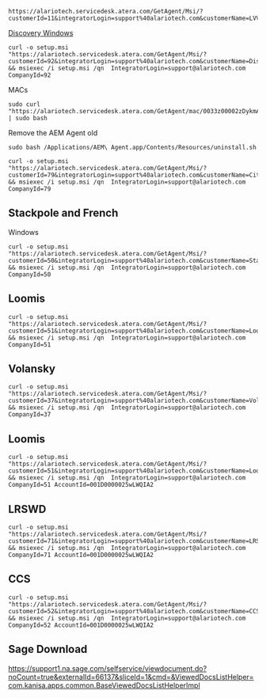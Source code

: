 ```
https://alariotech.servicedesk.atera.com/GetAgent/Msi/?customerId=11&integratorLogin=support%40alariotech.com&customerName=LVVS
```

[Discovery Windows](https://alariotech.servicedesk.atera.com/GetAgent/Msi/?customerId=92&integratorLogin=support%40alariotech.com&customerName=Discovery%20Bicycle%20Tours)
```
curl -o setup.msi "https://alariotech.servicedesk.atera.com/GetAgent/Msi/?customerId=92&integratorLogin=support%40alariotech.com&customerName=Discovery%20Bicycle%20Tours" && msiexec /i setup.msi /qn  IntegratorLogin=support@alariotech.com CompanyId=92
```

MACs
```
sudo curl "https://alariotech.servicedesk.atera.com/GetAgent/mac/0033z00002zDykmAAC/92" | sudo bash
```

Remove the AEM Agent old 
```
sudo bash /Applications/AEM\ Agent.app/Contents/Resources/uninstall.sh
```


```
curl -o setup.msi "https://alariotech.servicedesk.atera.com/GetAgent/Msi/?customerId=79&integratorLogin=support%40alariotech.com&customerName=Citizen%20Cider" && msiexec /i setup.msi /qn  IntegratorLogin=support@alariotech.com CompanyId=79
```

## Stackpole and French
Windows
```
curl -o setup.msi "https://alariotech.servicedesk.atera.com/GetAgent/Msi/?customerId=50&integratorLogin=support%40alariotech.com&customerName=Stackpole%20%26%20French%20Law%20Offices" && msiexec /i setup.msi /qn  IntegratorLogin=support@alariotech.com CompanyId=50
```

## Loomis
```
curl -o setup.msi "https://alariotech.servicedesk.atera.com/GetAgent/Msi/?customerId=51&integratorLogin=support%40alariotech.com&customerName=Loomis%20Property%20Service" && msiexec /i setup.msi /qn  IntegratorLogin=support@alariotech.com CompanyId=51
```

## Volansky
```
curl -o setup.msi "https://alariotech.servicedesk.atera.com/GetAgent/Msi/?customerId=37&integratorLogin=support%40alariotech.com&customerName=Volansky%20Studio" && msiexec /i setup.msi /qn  IntegratorLogin=support@alariotech.com CompanyId=37
```

## Loomis
```
curl -o setup.msi "https://alariotech.servicedesk.atera.com/GetAgent/Msi/?customerId=51&integratorLogin=support%40alariotech.com&customerName=Loomis%20Property%20Service&accountId=001D0000025wLWQIA2" && msiexec /i setup.msi /qn  IntegratorLogin=support@alariotech.com CompanyId=51 AccountId=001D0000025wLWQIA2
```


## LRSWD
```
curl -o setup.msi "https://alariotech.servicedesk.atera.com/GetAgent/Msi/?customerId=71&integratorLogin=support%40alariotech.com&customerName=LRSWMD&accountId=001D0000025wLWQIA2" && msiexec /i setup.msi /qn  IntegratorLogin=support@alariotech.com CompanyId=71 AccountId=001D0000025wLWQIA2
```

## CCS
```
curl -o setup.msi "https://alariotech.servicedesk.atera.com/GetAgent/Msi/?customerId=52&integratorLogin=support%40alariotech.com&customerName=CCS%20Crane%20Service&accountId=001D0000025wLWQIA2" && msiexec /i setup.msi /qn  IntegratorLogin=support@alariotech.com CompanyId=52 AccountId=001D0000025wLWQIA2
```


## Sage Download
https://support1.na.sage.com/selfservice/viewdocument.do?noCount=true&externalId=66137&sliceId=1&cmd=&ViewedDocsListHelper=com.kanisa.apps.common.BaseViewedDocsListHelperImpl
